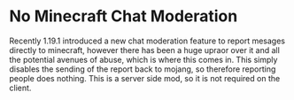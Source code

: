 # No Minecraft Chat Moderation

Recently 1.19.1 introduced a new chat moderation feature to report mesages directly to minecraft, however there has been a huge upraor over it and all the potential avenues of abuse, which is where this comes in. This simply disables the sending of the report back to mojang, so therefore reporting people does nothing. This is a server side mod, so it is not required on the client.
